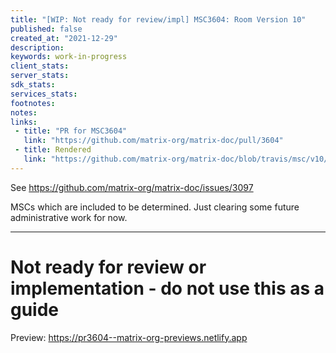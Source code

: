 ```yaml
---
title: "[WIP: Not ready for review/impl] MSC3604: Room Version 10"
published: false
created_at: "2021-12-29"
description:
keywords: work-in-progress
client_stats:
server_stats:
sdk_stats:
services_stats:
footnotes:
notes:
links:
 - title: "PR for MSC3604"
   link: "https://github.com/matrix-org/matrix-doc/pull/3604"
 - title: Rendered
   link: "https://github.com/matrix-org/matrix-doc/blob/travis/msc/v10/proposals/3604-rooms-v10.md"
---
```


See https://github.com/matrix-org/matrix-doc/issues/3097

MSCs which are included to be determined. Just clearing some future administrative work for now.

----

# Not ready for review or implementation - do not use this as a guide













<!-- Replace -->
Preview: https://pr3604--matrix-org-previews.netlify.app
<!-- Replace -->

